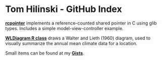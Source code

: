 # Tom Hilinski - GitHub Index


**[rcpointer](https://tehilinski.github.io/rcpointer)**
 implements a reference-counted shared pointer in C using glib types.
 Includes a simple model-view-controller example.

**[WLDiagram R class](https://tehilinski.github.io/WLDiagram/)** 
draws a Walter and Lieth (1960) diagram, used to visually summarize
the annual mean climate data for a location.

Small items can be found at my 
**[Gists](https://gist.github.com/tehilinski)**.
